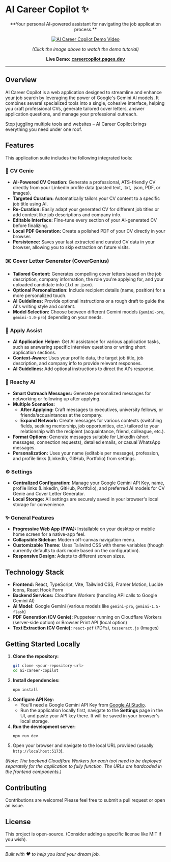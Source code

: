 # AI Career Copilot ✨
<div align="center">
**Your personal AI-powered assistant for navigating the job application process.**


[![AI Career Copilot Demo Video](https://img.youtube.com/vi/ZC_RiRlVmg8/0.jpg)](https://www.youtube.com/watch?v=ZC_RiRlVmg8)

*(Click the image above to watch the demo tutorial)*

**Live Demo:** [**careercopilot.pages.dev**](https://careercopilot.pages.dev/)

---
</div>


## Overview

AI Career Copilot is a web application designed to streamline and enhance your job search by leveraging the power of Google's Gemini AI models. It combines several specialized tools into a single, cohesive interface, helping you craft professional CVs, generate tailored cover letters, answer application questions, and manage your professional outreach.

Stop juggling multiple tools and websites – AI Career Copilot brings everything you need under one roof.

## Features

This application suite includes the following integrated tools:

### 📄 **CV Genie**
* **AI-Powered CV Creation:** Generate a professional, ATS-friendly CV directly from your LinkedIn profile data (pasted text, .txt, .json, PDF, or images).
* **Targeted Curation:** Automatically tailors your CV content to a specific job title using AI.
* **Re-Curation:** Easily adapt your generated CV for different job titles or add context like job descriptions and company info.
* **Editable Interface:** Fine-tune every section of your AI-generated CV before finalizing.
* **Local PDF Generation:** Create a polished PDF of your CV directly in your browser.
* **Persistence:** Saves your last extracted and curated CV data in your browser, allowing you to skip extraction on future visits.

### ✉️ **Cover Letter Generator (CoverGenius)**
* **Tailored Content:** Generates compelling cover letters based on the job description, company information, the role you're applying for, and your uploaded candidate info (.txt or .json).
* **Optional Personalization:** Include recipient details (name, position) for a more personalized touch.
* **AI Guidelines:** Provide optional instructions or a rough draft to guide the AI's writing style and content.
* **Model Selection:** Choose between different Gemini models (`gemini-pro`, `gemini-1.0-pro`) depending on your needs.

### 📝 **Apply Assist**
* **AI Application Helper:** Get AI assistance for various application tasks, such as answering specific interview questions or writing short application sections.
* **Context-Aware:** Uses your profile data, the target job title, job description, and company info to provide relevant responses.
* **AI Guidelines:** Add optional instructions to direct the AI's response.

### 🤝 **Reachy AI**
* **Smart Outreach Messages:** Generate personalized messages for networking or following up after applying.
* **Multiple Scenarios:**
    * **After Applying:** Craft messages to executives, university fellows, or friends/acquaintances at the company.
    * **Expand Network:** Create messages for various contexts (switching fields, seeking mentorship, job opportunities, etc.) tailored to your relationship with the recipient (acquaintance, friend, colleague, etc.).
* **Format Options:** Generate messages suitable for LinkedIn (short messages, connection requests), detailed emails, or casual WhatsApp messages.
* **Personalization:** Uses your name (editable per message), profession, and profile links (LinkedIn, GitHub, Portfolio) from settings.

### ⚙️ **Settings**
* **Centralized Configuration:** Manage your Google Gemini API Key, name, profile links (LinkedIn, GitHub, Portfolio), and preferred AI models for CV Genie and Cover Letter Generator.
* **Local Storage:** All settings are securely saved in your browser's local storage for convenience.

### ✨ **General Features**
* **Progressive Web App (PWA):** Installable on your desktop or mobile home screen for a native-app feel.
* **Collapsible Sidebar:** Modern off-canvas navigation menu.
* **Customizable Theme:** Uses Tailwind CSS with theme variables (though currently defaults to dark mode based on the configuration).
* **Responsive Design:** Adapts to different screen sizes.

## Technology Stack

* **Frontend:** React, TypeScript, Vite, Tailwind CSS, Framer Motion, Lucide Icons, React Hook Form
* **Backend Services:** Cloudflare Workers (handling API calls to Google Gemini AI)
* **AI Model:** Google Gemini (various models like `gemini-pro`, `gemini-1.5-flash`)
* **PDF Generation (CV Genie):** Puppeteer running on Cloudflare Workers (server-side option) or Browser Print API (local option)
* **Text Extraction (CV Genie):** `react-pdf` (PDFs), `tesseract.js` (Images)

## Getting Started Locally

1.  **Clone the repository:**
    ```bash
    git clone <your-repository-url>
    cd ai-career-copilot
    ```
2.  **Install dependencies:**
    ```bash
    npm install
    ```
3.  **Configure API Key:**
    * You'll need a Google Gemini API Key from [Google AI Studio](https://aistudio.google.com/app/apikey).
    * Run the application locally first, navigate to the **Settings** page in the UI, and paste your API key there. It will be saved in your browser's local storage.
4.  **Run the development server:**
    ```bash
    npm run dev
    ```
5.  Open your browser and navigate to the local URL provided (usually `http://localhost:5173`).

*(Note: The backend Cloudflare Workers for each tool need to be deployed separately for the application to fully function. The URLs are hardcoded in the frontend components.)*

## Contributing

Contributions are welcome! Please feel free to submit a pull request or open an issue.

## License

This project is open-source. (Consider adding a specific license like MIT if you wish).

---

*Built with ❤️ to help you land your dream job.*

